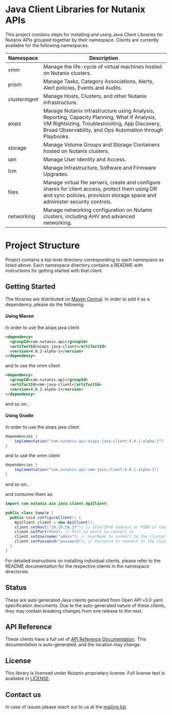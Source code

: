 # Java Client Libraries for Nutanix APIs

This project contains steps  for installing and using Java Client Libraries for Nutanix APIs  grouped together by their namespace. Clients are currently
available for the following namespaces.

| Namespace    | Description                                                                                         |
|--------------|-----------------------------------------------------------------------------------------------------|
| vmm          | Manage the life-cycle of virtual machines hosted on Nutanix clusters.                                        |
| prism        | Manage Tasks, Category Associations, Alerts, Alert policies, Events and Audits.|
| clustermgmt  | Manage Hosts, Clusters, and other Nutanix infrastructure.                                                    |
| aiops        | Manage Nutanix infrastructure using Analysis, Reporting, Capacity Planning, What if Analysis, VM Rightsizing, Troubleshooting, App Discovery, Broad Observability, and Ops Automation through Playbooks.|
| storage      | Manage Volume Groups and Storage Containers hosted on Nutanix clusters.                                     |
| iam          | Manage User Identity and Access.                                                                     |
| lcm          | Manage Infrastructure, Software and Firmware Upgrades. |
| files        | Manage virtual file servers, create and configure shares for client access, protect them using DR and sync policies, provision storage space and administer security controls.|
| networking   | Manage networking configuration on Nutanix clusters, including AHV and advanced networking.|
# Project Structure
Project contains a top level directory corresponding to each namespace as listed above. Each namespace directory contains 
a README with instructions for getting started with that client. 


## Getting Started

The libraries are distributed on [Maven Central](https://mvnrepository.com/repos/central). In order to add it as a dependency, please do the following:

#### Using Maven

In order to use the aiops java client 

```xml
<dependency>
  <groupId>com.nutanix.api</groupId>
  <artifactId>aiops-java-client</artifactId>
  <version>4.0.2-alpha-1</version>
</dependency>
```
and to use the vmm client 

```xml
<dependency>
  <groupId>com.nutanix.api</groupId>
  <artifactId>vmm-java-client</artifactId>
  <version>4.0.2-alpha-1</version>
</dependency>
```
and so on...
#### Using Gradle
In order to use the aiops java client

```groovy
dependencies {
    implementation("com.nutanix.api:aiops-java-client:4.0.1-alpha-1")
}
```

and to use the vmm client

```groovy
dependencies {
    implementation("com.nutanix.api:vmm-java-client:4.0.1-alpha-1")
}
```

and so on...


and consume them as:

```java
import com.nutanix.aio.java.client.ApiClient;

public class Sample {
  public void configureClient() {
    ApiClient client = new ApiClient();
    client.setHost("10.19.50.27"); // IPv4/IPv6 address or FQDN of the cluster
    client.setPort(9440); // Port to which to connect to
    client.setUsername("admin"); // UserName to connect to the cluster
    client.setPassword("password"); // Password to connect to the cluster
  }
}
```

For detailed instructions on installing individual clients, please refer to the README documentation for the respective clients in the namespace directories.


## Status
These are auto generated Java clients generated from Open API v3.0 yaml specification documents.
Due to the auto-generated nature of these clients, they may contain breaking changes from one release to
the next.

## API Reference
These clients have a full set of [API Reference Documentation](https://developers.nutanix.com/). This documentation is auto-generated, and the location may change.

## License
This library is licensed under Nutanix proprietary license. Full license text is available in [LICENSE](https://developers.nutanix.com/license).

## Contact us
In case of issues please reach out to us at the [mailing list](mailto:sdk@nutanix.com).
